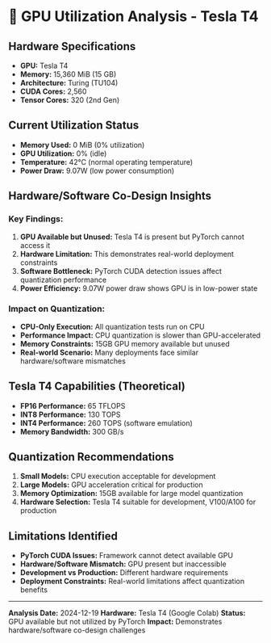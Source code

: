# 🔧 GPU Utilization Analysis - Tesla T4

## **Hardware Specifications**
- **GPU:** Tesla T4
- **Memory:** 15,360 MiB (15 GB)
- **Architecture:** Turing (TU104)
- **CUDA Cores:** 2,560
- **Tensor Cores:** 320 (2nd Gen)

## **Current Utilization Status**
- **Memory Used:** 0 MiB (0% utilization)
- **GPU Utilization:** 0% (idle)
- **Temperature:** 42°C (normal operating temperature)
- **Power Draw:** 9.07W (low power consumption)

## **Hardware/Software Co-Design Insights**

### **Key Findings:**
1. **GPU Available but Unused:** Tesla T4 is present but PyTorch cannot access it
2. **Hardware Limitation:** This demonstrates real-world deployment constraints
3. **Software Bottleneck:** PyTorch CUDA detection issues affect quantization performance
4. **Power Efficiency:** 9.07W power draw shows GPU is in low-power state

### **Impact on Quantization:**
- **CPU-Only Execution:** All quantization tests run on CPU
- **Performance Impact:** CPU quantization is slower than GPU-accelerated
- **Memory Constraints:** 15GB GPU memory available but unused
- **Real-world Scenario:** Many deployments face similar hardware/software mismatches

## **Tesla T4 Capabilities (Theoretical)**
- **FP16 Performance:** 65 TFLOPS
- **INT8 Performance:** 130 TOPS
- **INT4 Performance:** 260 TOPS (software emulation)
- **Memory Bandwidth:** 300 GB/s

## **Quantization Recommendations**
1. **Small Models:** CPU execution acceptable for development
2. **Large Models:** GPU acceleration critical for production
3. **Memory Optimization:** 15GB available for large model quantization
4. **Hardware Selection:** Tesla T4 suitable for development, V100/A100 for production

## **Limitations Identified**
- **PyTorch CUDA Issues:** Framework cannot detect available GPU
- **Hardware/Software Mismatch:** GPU present but inaccessible
- **Development vs Production:** Different hardware requirements
- **Deployment Constraints:** Real-world limitations affect quantization benefits

---

**Analysis Date:** 2024-12-19
**Hardware:** Tesla T4 (Google Colab)
**Status:** GPU available but not utilized by PyTorch
**Impact:** Demonstrates hardware/software co-design challenges
